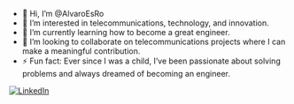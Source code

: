 - 👋 Hi, I’m @AlvaroEsRo
- 👀 I’m interested in telecommunications, technology, and innovation.
- 🌱 I’m currently learning how to become a great engineer.
- 💼 I’m looking to collaborate on telecommunications projects where I can make a meaningful contribution.
- ⚡ Fun fact: Ever since I was a child, I’ve been passionate about solving problems and always dreamed of becoming an engineer.

[![LinkedIn](https://img.shields.io/badge/LinkedIn-Connect-blue)](https://www.linkedin.com/in/alvaroesro)

<!---
AlvaroEsRo/AlvaroEsRo is a ✨ special ✨ repository because its `README.md` (this file) appears on your GitHub profile.
You can click the Preview link to take a look at your changes.
--->
